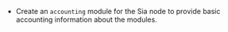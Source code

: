 - Create an `accounting` module for the Sia node to provide basic accounting information about the modules.
